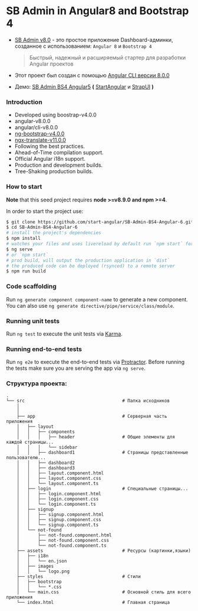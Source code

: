 # SB Admin in Angular8 and Bootstrap 4

* [SB Admin v8.0](https://github.com/start-angular/SB-Admin-BS4-Angular-8) - это простое приложение Dashboard-админки, созданное с использованием: `Angular 8` и `Bootstrap 4`
  > Быстрый, надежный и расширяемый стартер для разработки Angular проектов

* Этот проект был создан с помощью [Angular CLI версии 8.0.0](https://github.com/angular/angular-cli)
* Демо: [SB Admin BS4 Angular5](http://rawgit.com/start-angular/SB-Admin-BS4-Angular-6/master/dist/) **(** [StartAngular](http://startangular.com/) и [StrapUI](http://strapui.com/) **)**


### Introduction

*   Developed using boostrap-v4.0.0
*   angular-v8.0.0
*   angular/cli-v8.0.0
*   [ng-bootstrap-v4.0.0](https://github.com/ng-bootstrap/)
*   [ngx-translate-v11.0.0](https://github.com/ngx-translate)
*   Following the best practices.
*   Ahead-of-Time compilation support.
*   Official Angular i18n support.
*   Production and development builds.
*   Tree-Shaking production builds.

### How to start

**Note** that this seed project requires **node >=v8.9.0 and npm >=4**.

In order to start the project use:

```bash
$ git clone https://github.com/start-angular/SB-Admin-BS4-Angular-6.git
$ cd SB-Admin-BS4-Angular-6
# install the project's dependencies
$ npm install
# watches your files and uses livereload by default run `npm start` for a dev server. Navigate to `http://localhost:4200/`. The app will automatically reload if you change any of the source files.
$ ng serve
# or `npm start`
# prod build, will output the production application in `dist`
# the produced code can be deployed (rsynced) to a remote server
$ npm run build
```

### Code scaffolding

Run `ng generate component component-name` to generate a new component. You can also use `ng generate directive/pipe/service/class/module`.

### Running unit tests

Run `ng test` to execute the unit tests via [Karma](https://karma-runner.github.io).

### Running end-to-end tests

Run `ng e2e` to execute the end-to-end tests via [Protractor](http://www.protractortest.org/).
Before running the tests make sure you are serving the app via `ng serve`.

### Структура проекта:

    .
    └── src                                     # Папка исходников
        │
        │
        ├── app                                 # Серверная часть приложения
        │   ├── layout
        │   │   ├── components
        │   │   │   ├── header                  # Общие элементы для каждой страницы...
        │   │   │   └── sidebar
        │   │   ├── dashboard1                  # Страницы представленные пользователю...
        │   │   ├── dashboard2
        │   │   ├── dashboard3
        │   │   ├── layout.component.html
        │   │   ├── layout.component.css
        │   │   └── layout.component.ts
        │   ├── login                           # Специальные страницы...
        │   │   ├── login.component.html
        │   │   ├── login.component.css
        │   │   └── login.component.ts
        │   ├── signup
        │   │   ├── signup.component.html
        │   │   ├── signup.component.css
        │   │   └── signup.component.ts
        │   └── not-found
        │       ├── not-found.component.html
        │       ├── not-found.component.css
        │       └── not-found.component.ts
        ├── assets                              # Ресурсы (картинки,языки)
        │   ├── i18n
        │   │   └── en.json
        │   ├── images
        │   │   └── logo.png
        ├── styles                              # Стили
        │   ├── bootstrap
        │   │   └── *.css
        │   └── main.css                        # Основной стиль для всего приложения
        └── index.html                          # Главная страница

